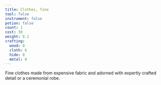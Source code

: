```yaml
---
title: Clothes, fine
tool: false
instrument: false
potion: false
count: 1
cost: 30
weight: 0.1
crafting:
  wood: 0
  cloth: 6
  hide: 0
  metal: 0
---
```


Fine clothes made from expensive fabric and adorned with expertly crafted detail or a ceremonial robe.
